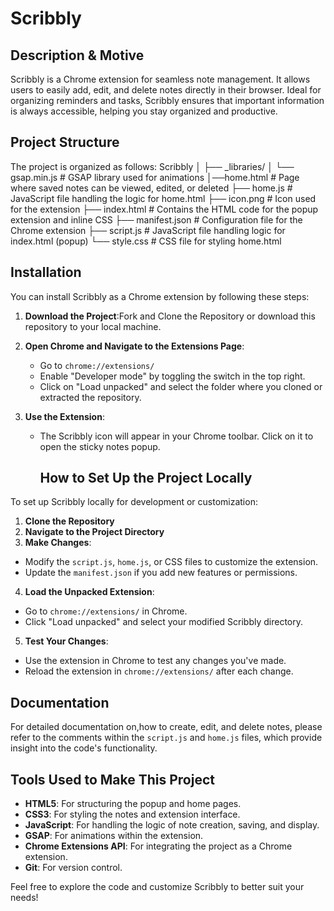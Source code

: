 # Scribbly

## Description & Motive
Scribbly is a Chrome extension for seamless note management. It allows users to easily add, edit, and delete notes directly in their browser. Ideal for organizing reminders and tasks, Scribbly ensures that important information is always accessible, helping you stay organized and productive.

## Project Structure
The project is organized as follows:
Scribbly 
│ 
├── _libraries/ 
│ └── gsap.min.js # GSAP library used for animations 
│──home.html # Page where saved notes can be viewed, edited, or deleted 
├── home.js # JavaScript file handling the logic for home.html 
├── icon.png # Icon used for the extension 
├── index.html # Contains the HTML code for the popup extension and inline CSS 
├── manifest.json # Configuration file for the Chrome extension 
├── script.js # JavaScript file handling logic for index.html (popup) 
└── style.css # CSS file for styling home.html

## Installation

You can install Scribbly as a Chrome extension by following these steps:

1. **Download the Project**:Fork and Clone the Repository or download this repository to your local machine.

2. **Open Chrome and Navigate to the Extensions Page**:
   - Go to `chrome://extensions/`
   - Enable "Developer mode" by toggling the switch in the top right.
   - Click on "Load unpacked" and select the folder where you cloned or extracted the repository.

3. **Use the Extension**:
   - The Scribbly icon will appear in your Chrome toolbar. Click on it to open the sticky notes popup.

     ## How to Set Up the Project Locally

To set up Scribbly locally for development or customization:

1. **Clone the Repository**
2. **Navigate to the Project Directory**
3. **Make Changes**:
- Modify the `script.js`, `home.js`, or CSS files to customize the extension.
- Update the `manifest.json` if you add new features or permissions.

4. **Load the Unpacked Extension**:
- Go to `chrome://extensions/` in Chrome.
- Click "Load unpacked" and select your modified Scribbly directory.

5. **Test Your Changes**:
- Use the extension in Chrome to test any changes you've made.
- Reload the extension in `chrome://extensions/` after each change.

## Documentation

For detailed documentation on,how to create, edit, and delete notes, please refer to the comments within the `script.js` and `home.js` files, which provide insight into the code's functionality.

## Tools Used to Make This Project

- **HTML5**: For structuring the popup and home pages.
- **CSS3**: For styling the notes and extension interface.
- **JavaScript**: For handling the logic of note creation, saving, and display.
- **GSAP**: For animations within the extension.
- **Chrome Extensions API**: For integrating the project as a Chrome extension.
- **Git**: For version control.

Feel free to explore the code and customize Scribbly to better suit your needs!


  
